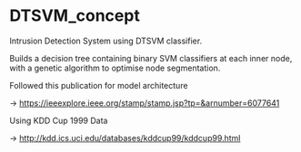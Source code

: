 # DTSVM_concept
Intrusion Detection System using DTSVM classifier.


Builds a decision tree containing binary SVM classifiers at each inner node, with a genetic algorithm to optimise node segmentation.

Followed this publication for model architecture

  -> https://ieeexplore.ieee.org/stamp/stamp.jsp?tp=&arnumber=6077641

Using KDD Cup 1999 Data

  -> http://kdd.ics.uci.edu/databases/kddcup99/kddcup99.html
